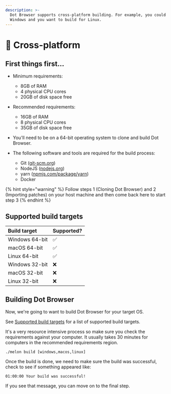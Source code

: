 ```yaml
---
description: >-
  Dot Browser supports cross-platform building. For example, you could be on
  Windows and you want to build for Linux.
---
```


# 🤝 Cross-platform

## First things first...

* Minimum requirements:

  * 8GB of RAM
  * 4 physical CPU cores
  * 20GB of disk space free

* Recommended requirements:

  * 16GB of RAM
  * 8 physical CPU cores
  * 35GB of disk space free

* You'll need to be on a 64-bit operating system to clone and build Dot Browser.

* The following software and tools are required for the build process:
  * Git \([git-scm.org](https://git-scm.org)\)
  * NodeJS \([nodejs.org](https://nodejs.org)\)
  * yarn \([npmjs.com/package/yarn](https://www.npmjs.com/package/yarn)\)
  * Docker

{% hint style="warning" %}
Follow steps 1 \(Cloning Dot Browser\) and 2 \(Importing patches\) on your host machine and then come back here to start step 3
{% endhint %}

## Supported build targets

| Build target | Supported? |
| :--- | :--- |
| Windows 64-bit | ✅ |
| macOS 64-bit | ✅ |
| Linux 64-bit | ✅ |
| Windows 32-bit | ❌ |
| macOS 32-bit | ❌ |
| Linux 32-bit | ❌ |

## Building Dot Browser

Now, we're going to want to build Dot Browser for your target OS.

See [Supported build targets](cross-platform.md#supported-build-targets) for a list of supported build targets.

 It's a very resource intensive process so make sure you check the requirements against your computer. It usually takes 30 minutes for computers in the recommended requirements region.

```text
./melon build [windows,macos,linux]
```

Once the build is done, we need to make sure the build was successful, check to see if something appeared like:

```text
01:00:00 Your build was successful!
```

If you see that message, you can move on to the final step.

